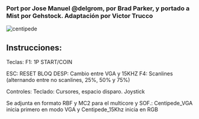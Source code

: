 ### Port por Jose Manuel @delgrom, por Brad Parker, y portado a Mist por Gehstock. Adaptación por Victor Trucco
![centipede](https://user-images.githubusercontent.com/31018768/70372198-4fdd5b00-18dc-11ea-8cb6-3d2b19b057fa.jpg)

## Instrucciones:
Teclas:
F1: 1P START/COIN

ESC: RESET
BLOQ DESP: Cambio entre VGA y 15KHZ
F4: Scanlines (alternando entre no scanlines, 25%, 50% y 75%)

Controles:
Teclado: Cursores, espacio disparo.
Joystick

Se adjunta en formato RBF y MC2 para el multicore y SOF.: Centipede_VGA inicia primero en modo VGA y Centipede_15Khz inicia en RGB



